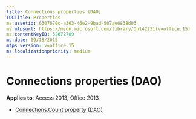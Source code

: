 ```yaml
---
title: Connections properties (DAO)
TOCTitle: Properties
ms:assetid: 6307670c-a363-46e2-9bad-507ae6838d03
ms:mtpsurl: https://msdn.microsoft.com/library/Dn142231(v=office.15)
ms:contentKeyID: 52072709
ms.date: 09/18/2015
mtps_version: v=office.15
ms.localizationpriority: medium
---
```


# Connections properties (DAO)

**Applies to**: Access 2013, Office 2013

- [Connections.Count property (DAO)](connections-count-property-dao.md)

